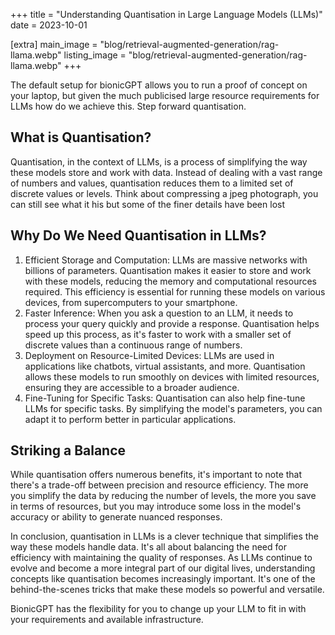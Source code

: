 +++
title = "Understanding Quantisation in Large Language Models (LLMs)"
date = 2023-10-01

[extra]
main_image = "blog/retrieval-augmented-generation/rag-llama.webp"
listing_image = "blog/retrieval-augmented-generation/rag-llama.webp"
+++

The default setup for bionicGPT allows you to run a proof of concept on your laptop, but given the much publicised large resource requirements for LLMs how do we achieve this. Step forward quantisation.	

## What is Quantisation?

Quantisation, in the context of LLMs, is a process of simplifying the way these models store and work with data. Instead of dealing with a vast range of numbers and values, quantisation reduces them to a limited set of discrete values or levels. Think about compressing a jpeg photograph, you can still see what it his but some of the finer details have been lost

## Why Do We Need Quantisation in LLMs?

1. Efficient Storage and Computation: LLMs are massive networks with billions of parameters. Quantisation makes it easier to store and work with these models, reducing the memory and computational resources required. This efficiency is essential for running these models on various devices, from supercomputers to your smartphone.
2. Faster Inference: When you ask a question to an LLM, it needs to process your query quickly and provide a response. Quantisation helps speed up this process, as it's faster to work with a smaller set of discrete values than a continuous range of numbers.
3. Deployment on Resource-Limited Devices: LLMs are used in applications like chatbots, virtual assistants, and more. Quantisation allows these models to run smoothly on devices with limited resources, ensuring they are accessible to a broader audience.
4. Fine-Tuning for Specific Tasks: Quantisation can also help fine-tune LLMs for specific tasks. By simplifying the model's parameters, you can adapt it to perform better in particular applications.

## Striking a Balance

While quantisation offers numerous benefits, it's important to note that there's a trade-off between precision and resource efficiency. The more you simplify the data by reducing the number of levels, the more you save in terms of resources, but you may introduce some loss in the model's accuracy or ability to generate nuanced responses.

In conclusion, quantisation in LLMs is a clever technique that simplifies the way these models handle data. It's all about balancing the need for efficiency with maintaining the quality of responses. As LLMs continue to evolve and become a more integral part of our digital lives, understanding concepts like quantisation becomes increasingly important. It's one of the behind-the-scenes tricks that make these models so powerful and versatile.

BionicGPT has the flexibility for you to change up your LLM to fit in with your requirements and available infrastructure.

